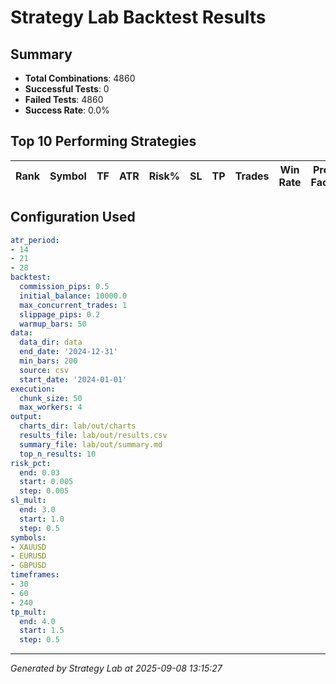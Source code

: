 # Strategy Lab Backtest Results

## Summary

- **Total Combinations**: 4860
- **Successful Tests**: 0
- **Failed Tests**: 4860
- **Success Rate**: 0.0%

## Top 10 Performing Strategies

| Rank | Symbol | TF | ATR | Risk% | SL | TP | Trades | Win Rate | Profit Factor | Max DD% | Total P&L |
|------|--------|----|-----|-------|----|----|--------|----------|---------------|---------|-----------|

## Configuration Used

```yaml
atr_period:
- 14
- 21
- 28
backtest:
  commission_pips: 0.5
  initial_balance: 10000.0
  max_concurrent_trades: 1
  slippage_pips: 0.2
  warmup_bars: 50
data:
  data_dir: data
  end_date: '2024-12-31'
  min_bars: 200
  source: csv
  start_date: '2024-01-01'
execution:
  chunk_size: 50
  max_workers: 4
output:
  charts_dir: lab/out/charts
  results_file: lab/out/results.csv
  summary_file: lab/out/summary.md
  top_n_results: 10
risk_pct:
  end: 0.03
  start: 0.005
  step: 0.005
sl_mult:
  end: 3.0
  start: 1.0
  step: 0.5
symbols:
- XAUUSD
- EURUSD
- GBPUSD
timeframes:
- 30
- 60
- 240
tp_mult:
  end: 4.0
  start: 1.5
  step: 0.5

```

---
*Generated by Strategy Lab at 2025-09-08 13:15:27*
